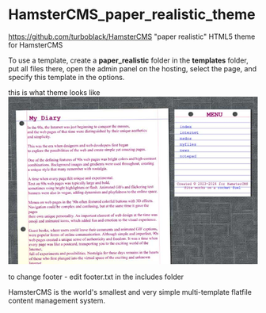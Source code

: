 # HamsterCMS_paper_realistic_theme

https://github.com/turboblack/HamsterCMS "paper realistic" HTML5 theme for HamsterCMS

To use a template, create a **paper_realistic** folder in the **templates** folder, put all files there, open the admin panel on the hosting, select the page, and specify this template in the options.

this is what theme looks like
![this is what theme looks like](https://github.com/turboblack/HamsterCMS_paper_realistic_theme/blob/main/screen.jpg)

to change footer - edit footer.txt in the includes folder

HamsterCMS is the world's smallest and very simple multi-template flatfile content management system.
